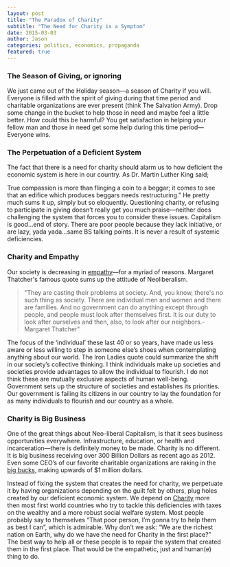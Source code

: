 ```yaml
---
layout: post
title: "The Paradox of Charity"
subtitle: "The Need for Charity is a Symptom"
date: 2015-03-03
author: Jason
categories: politics, economics, propaganda
featured: true
---
```

### The Season of Giving, or ignoring
We just came out of the Holiday season—a season of Charity if you will. Everyone is filled with the spirit of giving during that time period and charitable organizations are ever present (think The Salvation Army).  Drop some change in the bucket to help those in need and maybe feel a little better. How could this be harmful?  You get satisfaction in helping your fellow man and those in need get some help during this time period—Everyone wins.

### The Perpetuation of a Deficient System
The fact that there is a need for charity should alarm us to how deficient the economic system is here in our country.  As Dr. Martin Luther King said; <p class=”quotation“>True compassion is more than flinging a coin to a beggar; it comes to see that an edifice which produces beggars needs restructuring.”
He pretty much sums it up, simply but so eloquently. Questioning charity, or refusing to participate in giving doesn’t really get you much praise—neither does challenging the system that forces you to consider these issues. Capitalism is good…end of story. There are poor people because they lack initiative, or are lazy, yada yada…same BS talking points. It is never a result of systemic deficiencies.

### Charity and Empathy
Our society is decreasing in
[empathy](http://www.nytimes.com/roomfordebate/2013/09/23/facebook-and-narcissism/is-declining-empathy-technologys-fault)—for a myriad of reasons. Margaret Thatcher's famous quote sums up the attitude of Neoliberalism.

>"They are casting their problems at society. And, you know, there's no such thing as society. There are individual men and women and there are families. And no government can do anything except through people, and people must look after themselves first. It is our duty to look after ourselves and then, also, to look after our neighbors.-Margaret Thatcher"

The focus of the ‘individual’ these last 40 or so years, have made us less aware or less willing to step in someone else’s shoes when contemplating anything about our world. The Iron Ladies quote could summarize the shift in our society’s collective thinking. I think individuals make up societies and societies provide advantages to allow the individual to flourish. I do not think these are mutually exclusive aspects of human well-being. Government sets up the structure of societies and establishes its priorities.  Our government is failing its citizens in our country to lay the foundation for as many individuals to flourish and our country as a whole.

### Charity is Big Business
One of the great things about Neo-liberal Capitalism, is that it sees business opportunities everywhere. Infrastructure, education, or health and incarceration—there is definitely money to be made. Charity is no different. It is big business receiving over 300 Billion Dollars as recent ago as 2012. Even some CEO’s of our favorite charitable organizations are raking in the
[big bucks](http://www.thefiscaltimes.com/Media/Slideshow/2012/12/20/10-Insanely-Overpaid-Nonprofit-Execs), making upwards of $1 million dollars.

Instead of fixing the system that creates the need for charity, we perpetuate it by having organizations depending on the guilt felt by others, plug holes created by our deficient economic system. We depend on [Charity](http://www.nytimes.com/2012/11/14/business/charitys-role-in-america-and-its-limits.html?pagewanted=all&_r=0) more then most first world countries who try to tackle this deficiencies with taxes on the wealthy and a more robust social welfare system. Most people probably say to themselves “That poor person, I’m gonna try to help them as best I can”, which is admirable. Why don’t we ask: “We are the richest nation on Earth, why do we have the need for Charity in the first place?” The best way to help all or these people is to repair the system that created them in the first place. That would be the empathetic, just and human(e) thing to do.

